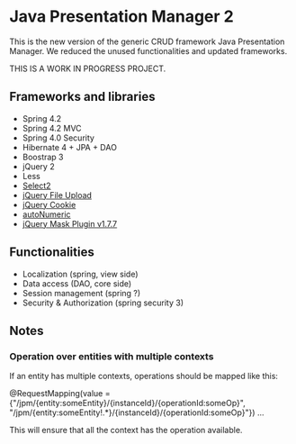 # Java Presentation Manager 2

This is the new version of the generic CRUD framework Java Presentation Manager.
We reduced the unused functionalities and updated frameworks.

THIS IS A WORK IN PROGRESS PROJECT.

## Frameworks and libraries

* Spring 4.2
* Spring 4.2 MVC
* Spring 4.0 Security
* Hibernate 4 + JPA + DAO
* Boostrap 3
* jQuery 2
* Less
* <a href='http://ivaynberg.github.io/select2/index.html'>Select2</a>
* <a href='http://blueimp.github.io/jQuery-File-Upload/'>jQuery File Upload</a>
* <a href='https://github.com/carhartl/jquery-cookie'>jQuery Cookie</a>
* <a href='http://www.decorplanit.com/plugin/'>autoNumeric</a>
* <a href='https://github.com/igorescobar/jQuery-Mask-Plugin'>jQuery Mask Plugin v1.7.7</a>

## Functionalities

* Localization (spring, view side)
* Data access (DAO, core side)
* Session management (spring ?)
* Security & Authorization (spring security 3)


## Notes ##


### Operation over entities with multiple contexts

If an entity has multiple contexts, operations should be mapped like this:

@RequestMapping(value = {"/jpm/{entity:someEntity}/{instanceId}/{operationId:someOp}", "/jpm/{entity:someEntity!.*}/{instanceId}/{operationId:someOp}"})
...

This will ensure that all the context has the operation available.


